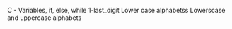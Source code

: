  C - Variables, if, else, while
1-last_digit
Lower case alphabetss
Lowerscase and uppercase alphabets
